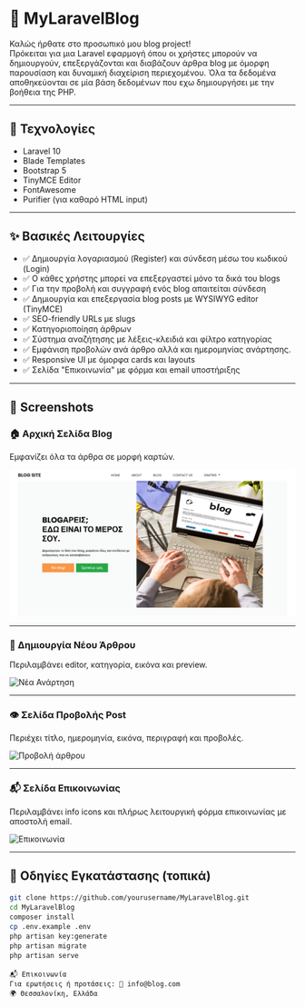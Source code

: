 # 📝 MyLaravelBlog

Καλώς ήρθατε στο προσωπικό μου blog project!  
Πρόκειται για μια Laravel εφαρμογή όπου οι χρήστες μπορούν να δημιουργούν, επεξεργάζονται και διαβάζουν άρθρα blog με όμορφη παρουσίαση και δυναμική διαχείριση περιεχομένου. Όλα τα δεδομένα αποθηκεύονται σε μία βάση δεδομένων που εχω δημιουργήσει με την βοήθεια της PHP.

---

## 🔧 Τεχνολογίες

- Laravel 10
- Blade Templates
- Bootstrap 5
- TinyMCE Editor
- FontAwesome
- Purifier (για καθαρό HTML input)

---

## ✨ Βασικές Λειτουργίες

- ✅ Δημιουργία λογαριασμού (Register) και σύνδεση μέσω του κωδικού (Login)
- ✅ Ο κάθες χρήστης μπορεί να επεξεργαστεί μόνο τα δικά του blogs
- ✅ Για την προβολή και συγγραφή ενός blog απαιτείται σύνδεση
- ✅ Δημιουργία και επεξεργασία blog posts με WYSIWYG editor (TinyMCE)
- ✅ SEO-friendly URLs με slugs
- ✅ Κατηγοριοποίηση άρθρων
- ✅ Σύστημα αναζήτησης με λέξεις-κλειδιά και φίλτρο κατηγορίας
- ✅ Εμφάνιση προβολών ανά άρθρο αλλά και ημερομηνίας ανάρτησης.
- ✅ Responsive UI με όμορφα cards και layouts
- ✅ Σελίδα "Επικοινωνία" με φόρμα και email υποστήριξης

---

## 📸 Screenshots

### 🏠 Αρχική Σελίδα Blog
Εμφανίζει όλα τα άρθρα σε μορφή καρτών.

![Αρχική σελίδα](screenshots/home.png)

---

### 📝 Δημιουργία Νέου Άρθρου
Περιλαμβάνει editor, κατηγορία, εικόνα και preview.

![Νέα Ανάρτηση](screenshots/new-post.png)

---

### 👁️ Σελίδα Προβολής Post
Περιέχει τίτλο, ημερομηνία, εικόνα, περιγραφή και προβολές.

![Προβολή άρθρου](screenshots/post-view.png)

---

### 📬 Σελίδα Επικοινωνίας
Περιλαμβάνει info icons και πλήρως λειτουργική φόρμα επικοινωνίας με αποστολή email.

![Επικοινωνία](screenshots/contact.png)

---

## 🚀 Οδηγίες Εγκατάστασης (τοπικά)

```bash
git clone https://github.com/yourusername/MyLaravelBlog.git
cd MyLaravelBlog
composer install
cp .env.example .env
php artisan key:generate
php artisan migrate
php artisan serve

📬 Επικοινωνία
Για ερωτήσεις ή προτάσεις: 📧 info@blog.com
🌍 Θεσσαλονίκη, Ελλάδα
